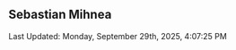 <h2>Sebastian Mihnea</h2>

<!--RECENT_ACTIVITY:start-->
<!--RECENT_ACTIVITY:end-->
<!--RECENT_ACTIVITY:last_update-->
Last Updated: Monday, September 29th, 2025, 4:07:25 PM
<!--RECENT_ACTIVITY:last_update_end-->

<!---LOL-STATS-START-HERE--->
<!---LOL-STATS-END-HERE--->
